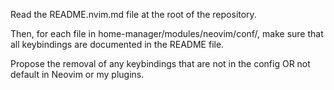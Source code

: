 
Read the README.nvim.md file at the root of the repository.

Then, for each file in home-manager/modules/neovim/conf/, make sure that all keybindings are
documented in the README file.

Propose the removal of any keybindings that are not in the config OR not default in Neovim or my
plugins.
